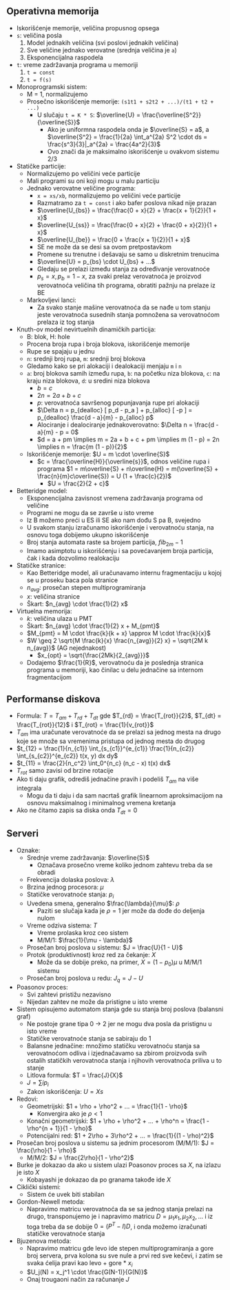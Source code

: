 ## Operativna memorija
- Iskorišćenje memorije, veličina propusnog opsega
- `s`: veličina posla
    1. Model jednakih veličina (svi poslovi jednakih veličina)
    2. Sve veličine jednako verovatne (srednja veličina je `a`)
    3. Eksponencijalna raspodela
- `t`: vreme zadržavanja programa u memoriji
    1. `t = const`
    2. `t = f(s)`
- Monoprogramski sistem:
    - M = 1, normalizujemo
    - Prosečno iskorišćenje memorije: `(s1t1 + s2t2 + ...)/(t1 + t2 + ...)`
        - U slučaju `t = K * S`: $\overline{U} = \frac{\overline{S^2}}{\overline{S}}$
            - Ako je uniformna raspodela onda je $\overline{S} = a$, a $\overline{S^2} = \frac{1}{2a} \int_a^{2a} S^2 \cdot ds = \frac{s^3}{3}|_a^{2a} = \frac{4a^2}{3}$
            - Ovo znači da je maksimalno iskorišćenje u ovakvom sistemu 2/3
- Statičke particije:
    - Normalizujemo po veličini veće particije
    - Mali programi su oni koji mogu u malu particiju
    - Jednako verovatne veličine programa:
        - `x = xs/xb`, normalizujemo po veličini veće particije
        - Razmatramo za `t = const` i ako bafer poslova nikad nije prazan
        - $\overline{U_{bs}} = \frac{\frac{0 + x}{2} + \frac{x + 1}{2}}{1 + x}$
        - $\overline{U_{ss}} = \frac{\frac{0 + x}{2} + \frac{0 + x}{2}}{1 + x}$
        - $\overline{U_{be}} = \frac{0 + \frac{x + 1}{2}}{1 + x}$
        - SE ne može da se desi sa ovom pretpostavkom
        - Promene su trenutne i dešavaju se samo u diskretnim trenucima
        - $\overline{U} = p_{bs} \cdot U_{bs} + ...$
        - Gledaju se prelazi između stanja za određivanje verovatnoće
        - $p_s = x, p_b = 1 - x$, za svaki prelaz verovatnoća je proizvod verovatnoća veličina tih programa, obratiti pažnju na prelaze iz BE
    - Markovljevi lanci:
        - Za svako stanje mašine verovatnoća da se nađe u tom stanju jeste verovatnoća susednih stanja pomnožena sa verovatnoćom prelaza iz tog stanja
- Knuth-ov model nevirtuelnih dinamičkih particija:
    - B: blok, H: hole
    - Procena broja rupa i broja blokova, iskorišćenje memorije
    - Rupe se spajaju u jednu
    - `n`: srednji broj rupa, `m`: srednji broj blokova
    - Gledamo kako se pri alokaciji i dealokaciji menjaju `m` i `n`
    - `a`: broj blokova samih između rupa, `b`: na početku niza blokova, `c`: na kraju niza blokova, `d`: u sredini niza blokova
        - $b = c$
        - $2n = 2a + b + c$
        - $p$: verovatnoća savršenog popunjavanja rupe pri alokaciji
        - $\Delta n = p_{dealloc} [ p_d - p_a ] + p_{alloc} [ -p ] = p_{dealloc} \frac{d - a}{m} - p_{alloc} p$
        - Alociranje i dealociranje jednakoverovatno: $\Delta n = \frac{d - a}{m} - p = 0$
        - $d = a + pm \implies m = 2a + b + c + pm \implies m (1 - p) = 2n \implies n = \frac{m (1 - p)}{2}$
    - Iskorišćenje memorije: $U = m \cdot \overline{S}$
        - $c = \frac{\overline{H}}{\overline{s}}$, odnos veličine rupa i programa
        $1 = m\overline{S} + n\overline{H} = m(\overline{S} + \frac{n}{m}c\overline{S}) = U (1 + \frac{c}{2})$
            - $U = \frac{2}{2 + c}$
- Betteridge model:
    - Eksponencijalna zavisnost vremena zadržavanja programa od veličine
    - Programi ne mogu da se završe u isto vreme
    - Iz B možemo preći u ES ili SE ako nam dođu S pa B, svejedno
    - U svakom stanju izračunamo iskorišćenje i verovatnoću stanja, na osnovu toga dobijemo ukupno iskorišćenje
    - Broj stanja automata raste sa brojem particija, $fib_{2m}-1$
    - Imamo asimptotu u iskorišćenju i sa povećavanjem broja particija, čak i kada dozvolimo realokaciju
- Statičke stranice:
    - Kao Betteridge model, ali uračunavamo internu fragmentaciju u kojoj se u proseku baca pola stranice
    - $n_{avg}$: prosečan stepen multiprogramiranja
    - $x$: veličina stranice
    - Škart: $n_{avg} \cdot \frac{1}{2} x$
- Virtuelna memorija:
    - $k$: veličina ulaza u PMT
    - Škart: $n_{avg} \cdot \frac{1}{2} x + M_{pmt}$
    - $M_{pmt} = M \cdot \frac{k}{k + x} \approx M \cdot \frac{k}{x}$
    - $W \geq 2 \sqrt{M \frac{k}{x} \frac{n_{avg}}{2} x} = \sqrt{2M k n_{avg}}$ (AG nejednakost)
        - $x_{opt} = \sqrt{\frac{2Mk}{2_{avg}}}$
    - Dodajemo $\frac{1}{R}$, verovatnoću da je poslednja stranica programa u memoriji, kao činilac u delu jednačine sa internom fragmentacijom

## Performanse diskova
- Formula: $T = T_{am} + T_{rd} + T_{dt}$ gde $T_{rd} = \frac{T_{rot}}{2}$, $T_{dt} = \frac{T_{rot}}{12}$ i $T_{rot} = \frac{1}{v_{rot}}$
- $T_{am}$ ima uračunate verovatnoće da se prelazi sa jednog mesta na drugo koje se množe sa vremenima pristupa od jednog mesta do drugog
- $t_{12} = \frac{1}{n_{c1}} \int_{s_{c1}}^{e_{c1}} \frac{1}{n_{c2}} \int_{s_{c2}}^{e_{c2}} t(x, y) dx dy$
- $t_{11} = \frac{2}{n_c^2} \int_0^{n_c} (n_c - x) t(x) dx$
- $T_{rot}$ samo zavisi od brzine rotacije
- Ako ti daju grafik, odrediš jednačine pravih i podeliš $T_{am}$ na više integrala
    - Mogu da ti daju i da sam nacrtaš grafik linearnom aproksimacijom na osnovu maksimalnog i minimalnog vremena kretanja
- Ako ne čitamo zapis sa diska onda $T_{dt} = 0$

## Serveri
- Oznake:
    - Srednje vreme zadržavanja: $\overline{S}$
        - Označava prosečno vreme koliko jednom zahtevu treba da se obradi
    - Frekvencija dolaska poslova: $\lambda$
    - Brzina jednog procesora: $\mu$
    - Statičke verovatnoće stanja: $p_i$
    - Uvedena smena, generalno $\frac{\lambda}{\mu}$: $\rho$
        - Paziti se slučaja kada je $\rho = 1$ jer može da dođe do deljenja nulom
    - Vreme odziva sistema: $T$
        - Vreme prolaska kroz ceo sistem
        - M/M/1: $\frac{1}{\mu - \lambda}$
    - Prosečan broj poslova u sistemu: $J = \frac{U}{1 - U}$
    - Protok (produktivnost) kroz red za čekanje: $X$
        - Može da se dobije preko, na primer, $X = (1 - p_0) \mu$ u M/M/1 sistemu
    - Prosečan broj poslova u redu: $J_q = J - U$
- Poasonov proces:
    - Svi zahtevi pristižu nezavisno
    - Nijedan zahtev ne može da pristigne u isto vreme
- Sistem opisujemo automatom stanja gde su stanja broj poslova (balansni graf)
    - Ne postoje grane tipa 0 -> 2 jer ne mogu dva posla da pristignu u isto vreme
    - Statičke verovatnoće stanja se sabiraju do 1
    - Balansne jednačine: množimo statičku verovatnoću stanja sa verovatnoćom odliva i izjednačavamo sa zbirom proizvoda svih ostalih statičkih verovatnoća stanja i njihovih verovatnoća priliva u to stanje
    - Litlova formula: $T = \frac{J}{X}$
    - $J = \sum i p_i$
    - Zakon iskorišćenja: $U = Xs$
- Redovi:
    - Geometrijski: $1 + \rho + \rho^2 + ... = \frac{1}{1 - \rho}$
        - Konvergira ako je $\rho < 1$
    - Konačni geometrijski: $1 + \rho + \rho^2 + ... + \rho^n = \frac{1 - \rho^{n + 1}}{1 - \rho}$
    - Potencijalni red: $1 + 2\rho + 3\rho^2 + ... = \frac{1}{(1 - \rho)^2}$
- Prosečan broj poslova u sistemu sa jednim procesorom (M/M/1): $J = \frac{\rho}{1 - \rho}$
    - M/M/2: $J = \frac{2\rho}{1 - \rho^2}$
- Burke je dokazao da ako u sistem ulazi Poasonov proces sa $X$, na izlazu je isto $X$
    - Kobayashi je dokazao da po granama takođe ide $X$
- Ciklički sistemi:
    - Sistem će uvek biti stabilan
- Gordon-Newell metoda:
    - Napravimo matricu verovatnoća da se sa jednog stanja prelazi na drugo, transponujemo je i napravimo matricu $D = \mu_1 x_1, \mu_2 x_2, ...$ i iz toga treba da se dobije $0 = (P^T - I) D$, i onda možemo izračunati statičke verovatnoće stanja
- Bjuzenova metoda:
    - Napravimo matricu gde levo ide stepen multiprogramiranja a gore broj servera, prva kolona su sve nule a prvi red sve kečevi, i zatim se svaka ćelija pravi kao levo + gore * $x_i$
    - $U_j(N) = x_j^1 \cdot \frac{G(N-1)}{G(N)}$
    - Onaj trougaoni način za računanje $J$
